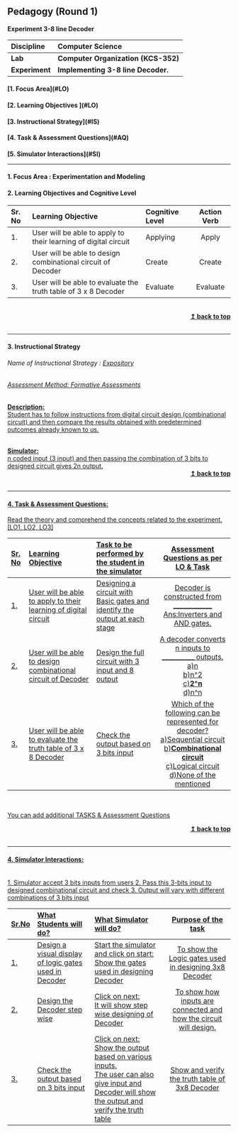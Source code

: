 ## Pedagogy (Round 1)
<p align="center">

<b> Experiment 3-8 line Decoder  <a name="top"></a> <br></b>
</p>

<b>Discipline | <b>Computer Science
:--|:--|
<b> Lab | <b> Computer Organization (KCS-352)
<b> Experiment|     <b> Implementing 3-8 line Decoder.


<h4> [1. Focus Area](#LO)
<h4> [2. Learning Objectives ](#LO)
<h4> [3. Instructional Strategy](#IS)
<h4> [4. Task & Assessment Questions](#AQ)
<h4> [5. Simulator Interactions](#SI)
<hr>

<a name="LO"></a>
#### 1. Focus Area : Experimentation and Modeling

#### 2. Learning Objectives and Cognitive Level


Sr. No |	Learning Objective	| Cognitive Level | Action Verb
:--|:--|:--|:-:
1.| User will be able to apply to their learning of digital circuit |Applying| Apply
2.| User will be able to design combinational circuit of Decoder | Create| Create
3.| User will be able to evaluate the truth table of 3 x 8 Decoder | Evaluate |Evaluate


<br/>
<div align="right">
    <b><a href="#top">↥ back to top</a></b>
</div>
<br/>
<hr>

<a name="IS"></a>
#### 3. Instructional Strategy
###### Name of Instructional Strategy  :    <u>  Expository
###### Assessment Method: Formative Assessments

<u> <b>Description: </b> </u>
<br>
Student has to follow instructions from digital circuit design (combinational circuit) and then compare the results obtained with predetermined outcomes already known to us.

<br/>
<u> <b>Simulator: </b> </u>
<br>
n coded input (3 input) and then passing the combination of 3 bits to designed circuit gives 2n output.
<br/>
<div align="right">
    <b><a href="#top">↥ back to top</a></b>
</div>
<br/>
<hr>

<a name="AQ"></a>
#### 4. Task & Assessment Questions:

Read the theory and comprehend the concepts related to the experiment. [LO1, LO2, LO3]
<br>

Sr. No |	Learning Objective	| Task to be performed by <br> the student  in the simulator | Assessment Questions as per LO & Task
:--|:--|:--|:-:
1.| User will be able to apply to their learning of digital circuit | Designing a circuit with Basic gates and identify the output at each stage| Decoder is constructed from ____________<br>Ans:Inverters and AND gates.
2.| User will be able to design combinational circuit of Decoder| Design the full circuit with 3 input and 8 output | A decoder converts n inputs to __________ outputs.<br>a)n<br>b)n^2<br>c)<b>2^n</b><br>d)n^n<br>
3.| User will be able to evaluate the truth table of 3 x 8 Decoder| Check the output based on 3 bits input|Which of the following can be represented for decoder?<br>a)Sequential circuit<br>b)<b>Combinational circuit</b><br>c)Logical circuit<br>d)None of the mentioned<br>


<br>

 <u> You can add additional TASKS & Assessment Questions <u>
<br/>
<div align="right">
    <b><a href="#top">↥ back to top</a></b>
</div>
<br/>
<hr>

<a name="SI"></a>

#### 4. Simulator Interactions:
<br>
1. Simulator accept 3 bits inputs from users
2. Pass this 3-bits input to designed combinational circuit and check 
3. Output will vary with different combinations of 3 bits input
<br>

Sr.No | What Students will do? |	What Simulator will do?	| Purpose of the task
:--|:--|:--|:--:
1.| Design a visual display of logic gates used in Decoder| Start the simulator and click on start:<br>Show the gates used in designing Decoder| To show the Logic gates used in designing 3x8 Decoder
2.| Design the Decoder step wise | Click on next:<br>It will show step wise designing of Decoder | To show how inputs are connected and how the circuit will design.
3.| Check the output based on 3 bits input|Click on next:<br>Show the output based on various inputs.<br>The user can also give input and Decoder will show the output and verify the truth table | Show and verify the truth table of 3x8 Decoder

